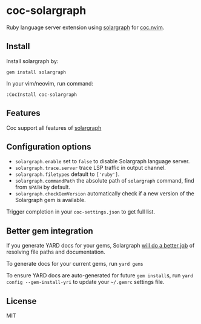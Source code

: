 # coc-solargraph

Ruby language server extension using [solargraph](http://solargraph.org/)
for [coc.nvim](https://github.com/neoclide/coc.nvim).

## Install

Install solargraph by:

    gem install solargraph

In your vim/neovim, run command:

    :CocInstall coc-solargraph

## Features

Coc support all features of [solargraph](https://github.com/castwide/solargraph)

## Configuration options

* `solargraph.enable` set to `false` to disable Solargraph language server.
* `solargraph.trace.server` trace LSP traffic in output channel.
* `solargraph.filetypes` default to `['ruby']`.
* `solargraph.commandPath` the absolute path of `solargraph` command, find from
  `$PATH` by default.
* `solargraph.checkGemVersion` automatically check if a new version of the Solargraph gem is available.

Trigger completion in your `coc-settings.json` to get full list.

## Better gem integration

If you generate YARD docs for your gems, Solargraph [will do a better job](https://github.com/castwide/solargraph#gem-support) of resolving file paths and documentation.

To generate docs for your current gems, run `yard gems`

To ensure YARD docs are auto-generated for future `gem install`s, run `yard config --gem-install-yri` to update your `~/.gemrc` settings file.

## License

MIT
